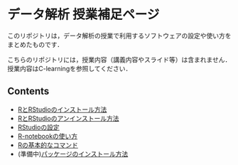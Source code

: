 # データ解析 授業補足ページ

このリポジトリは，データ解析の授業で利用するソフトウェアの設定や使い方をまとめたものです．

こちらのリポジトリには，授業内容（講義内容やスライド等）は含まれません．
授業内容はC-learningを参照してください．


## Contents

- [RとRStudioのインストール方法](./install/)
- [RとRStudioのアンインストール方法](./uninstall/)
- [RStudioの設定](./settings/)
- [R-notebookの使い方](./Rnotebook/)
- [Rの基本的なコマンド](./usage_r.md)
- (準備中)[パッケージのインストール方法](./install_pkg/)
